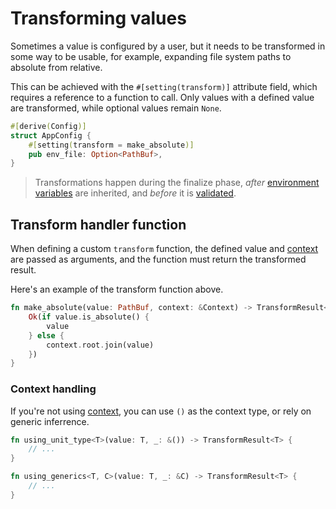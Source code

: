 # Transforming values

Sometimes a value is configured by a user, but it needs to be transformed in some way to be usable,
for example, expanding file system paths to absolute from relative.

This can be achieved with the `#[setting(transform)]` attribute field, which requires a reference to
a function to call. Only values with a defined value are transformed, while optional values remain
`None`.

```rust
#[derive(Config)]
struct AppConfig {
	#[setting(transform = make_absolute)]
	pub env_file: Option<PathBuf>,
}
```

> Transformations happen during the finalize phase, _after_ [environment variables](./env.md) are
> inherited, and _before_ it is [validated](./validate.md).

## Transform handler function

When defining a custom `transform` function, the defined value and [context](../context.md) are
passed as arguments, and the function must return the transformed result.

Here's an example of the transform function above.

```rust
fn make_absolute(value: PathBuf, context: &Context) -> TransformResult<PathBuf> {
	Ok(if value.is_absolute() {
		value
	} else {
		context.root.join(value)
	})
}
```

### Context handling

If you're not using [context](../context.md), you can use `()` as the context type, or rely on
generic inferrence.

```rust
fn using_unit_type<T>(value: T, _: &()) -> TransformResult<T> {
	// ...
}

fn using_generics<T, C>(value: T, _: &C) -> TransformResult<T> {
	// ...
}
```
